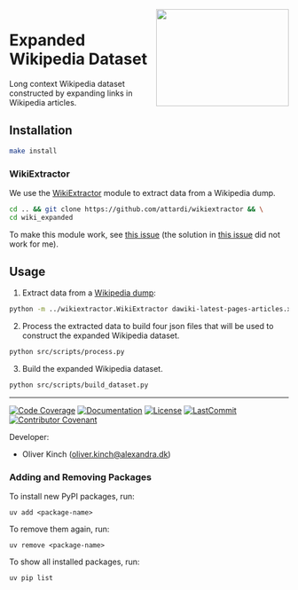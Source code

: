 <a href="https://github.com/alexandrainst/wiki_expanded">
<img
    src="https://filedn.com/lRBwPhPxgV74tO0rDoe8SpH/alexandra/alexandra-logo.jpeg"
	width="239"
	height="175"
	align="right"
/>
</a>

# Expanded Wikipedia Dataset

Long context Wikipedia dataset constructed by expanding links in Wikipedia articles.

## Installation

```bash
make install
```

### WikiExtractor

We use the [WikiExtractor](https://github.com/attardi/wikiextractor) module to extract data from a Wikipedia dump.

```bash
cd .. && git clone https://github.com/attardi/wikiextractor && \
cd wiki_expanded
```

To make this module work, see [this issue](https://github.com/attardi/wikiextractor/issues/336#issuecomment-2700154486) (the solution in [this issue](https://github.com/attardi/wikiextractor/issues/336#issuecomment-2400360799) did not work for me).


## Usage

1. Extract data from a [Wikipedia dump](https://dumps.wikimedia.org/dawiki/latest/):

```bash
python -m ../wikiextractor.WikiExtractor dawiki-latest-pages-articles.xml.bz2 --links --output=data/raw/text
```

2. Process the extracted data to build four json files that will be used to construct the expanded Wikipedia dataset.

```bash
python src/scripts/process.py
```

3. Build the expanded Wikipedia dataset.

```bash
python src/scripts/build_dataset.py
```

______________________________________________________________________
[![Code Coverage](https://img.shields.io/badge/Coverage-0%25-red.svg)](https://github.com/alexandrainst/wiki_expanded/tree/main/tests)
[![Documentation](https://img.shields.io/badge/docs-passing-green)](https://alexandrainst.github.io/wiki_expanded)
[![License](https://img.shields.io/github/license/alexandrainst/wiki_expanded)](https://github.com/alexandrainst/wiki_expanded/blob/main/LICENSE)
[![LastCommit](https://img.shields.io/github/last-commit/alexandrainst/wiki_expanded)](https://github.com/alexandrainst/wiki_expanded/commits/main)
[![Contributor Covenant](https://img.shields.io/badge/Contributor%20Covenant-2.0-4baaaa.svg)](https://github.com/alexandrainst/wiki_expanded/blob/main/CODE_OF_CONDUCT.md)

Developer:

- Oliver Kinch (oliver.kinch@alexandra.dk)


### Adding and Removing Packages

To install new PyPI packages, run:
```
uv add <package-name>
```

To remove them again, run:
```
uv remove <package-name>
```

To show all installed packages, run:
```
uv pip list
```
